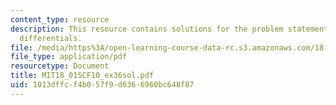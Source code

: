 ```yaml
---
content_type: resource
description: This resource contains solutions for the problem statements related to
  differentials.
file: /media/https%3A/open-learning-course-data-rc.s3.amazonaws.com/18-01sc-single-variable-calculus-fall-2010/1013dffcf4b057f9d6366960bc648f87_MIT18_01SCF10_ex36sol.pdf
file_type: application/pdf
resourcetype: Document
title: MIT18_01SCF10_ex36sol.pdf
uid: 1013dffc-f4b0-57f9-d636-6960bc648f87
---
```

